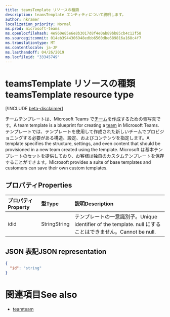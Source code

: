 ```yaml
---
title: teamsTemplate リソースの種類
description: teamsTemplate エンティティについて説明します。
author: nkramer
localization_priority: Normal
ms.prod: microsoft-teams
ms.openlocfilehash: 4e960e85e6e8b3017d8f4e0ab89bb85cb4c12f58
ms.sourcegitcommit: 014eb3944306948edbb6560dbe689816a168c4f7
ms.translationtype: MT
ms.contentlocale: ja-JP
ms.lasthandoff: 04/26/2019
ms.locfileid: "33345749"
---
```

# <a name="teamstemplate-resource-type"></a><span data-ttu-id="e0d4e-103">teamsTemplate リソースの種類</span><span class="sxs-lookup"><span data-stu-id="e0d4e-103">teamsTemplate resource type</span></span>

[!INCLUDE [beta-disclaimer](../../includes/beta-disclaimer.md)]

<span data-ttu-id="e0d4e-104">チームテンプレートは、Microsoft Teams で[チーム](../resources/team.md)を作成するための青写真です。</span><span class="sxs-lookup"><span data-stu-id="e0d4e-104">A team template is a blueprint for creating a [team](../resources/team.md) in Microsoft Teams.</span></span> <span data-ttu-id="e0d4e-105">テンプレートでは、テンプレートを使用して作成された新しいチームでプロビジョニングする必要がある構造、設定、およびコンテンツを指定します。</span><span class="sxs-lookup"><span data-stu-id="e0d4e-105">A template specifies the structure, settings, and even content that should be provisioned in a new team created using the template.</span></span> <span data-ttu-id="e0d4e-106">Microsoft は基本テンプレートのセットを提供しており、お客様は独自のカスタムテンプレートを保存することができます。</span><span class="sxs-lookup"><span data-stu-id="e0d4e-106">Microsoft provides a suite of base templates and customers can save their own custom templates.</span></span>

## <a name="properties"></a><span data-ttu-id="e0d4e-107">プロパティ</span><span class="sxs-lookup"><span data-stu-id="e0d4e-107">Properties</span></span>

| <span data-ttu-id="e0d4e-108">プロパティ</span><span class="sxs-lookup"><span data-stu-id="e0d4e-108">Property</span></span>            | <span data-ttu-id="e0d4e-109">型</span><span class="sxs-lookup"><span data-stu-id="e0d4e-109">Type</span></span>     | <span data-ttu-id="e0d4e-110">説明</span><span class="sxs-lookup"><span data-stu-id="e0d4e-110">Description</span></span> |
|:------------------- |:-------- |:----------- |
| <span data-ttu-id="e0d4e-111">id</span><span class="sxs-lookup"><span data-stu-id="e0d4e-111">id</span></span>                  | <span data-ttu-id="e0d4e-112">String</span><span class="sxs-lookup"><span data-stu-id="e0d4e-112">String</span></span>   | <span data-ttu-id="e0d4e-113">テンプレートの一意識別子。</span><span class="sxs-lookup"><span data-stu-id="e0d4e-113">Unique identifier of the template.</span></span> <span data-ttu-id="e0d4e-114">null にすることはできません。</span><span class="sxs-lookup"><span data-stu-id="e0d4e-114">Cannot be null.</span></span> |

## <a name="json-representation"></a><span data-ttu-id="e0d4e-115">JSON 表記</span><span class="sxs-lookup"><span data-stu-id="e0d4e-115">JSON representation</span></span>

<!-- {
  "blockType": "resource",
  "@odata.type": "microsoft.graph.teamsTemplate",
  "baseType": "microsoft.graph.entity"
}-->

```json
{
  "id": "string"
}
```

# <a name="see-also"></a><span data-ttu-id="e0d4e-116">関連項目</span><span class="sxs-lookup"><span data-stu-id="e0d4e-116">See also</span></span>

- [<span data-ttu-id="e0d4e-117">team</span><span class="sxs-lookup"><span data-stu-id="e0d4e-117">team</span></span>](team.md)

